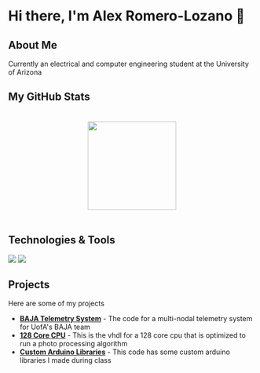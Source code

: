 # Hi there, I'm Alex Romero-Lozano 👋

## About Me
Currently an electrical and computer engineering student at the University of Arizona

## My GitHub Stats
<div style="display: flex; justify-content: center; align-items: center;">
    <img height="180px" style="margin:20px;" src="http://github-readme-streak-stats.herokuapp.com?user=B-i-x&theme=dark&background=000000" />
</div>

## Technologies & Tools
![](https://img.shields.io/badge/Code-Python-informational?style=flat&logo=python&logoColor=white&color=2bbc8a)
![](https://img.shields.io/badge/Tools-Docker-informational?style=flat&logo=cpp&logoColor=white&color=2bbc8a)
<!-- Add more badges from https://shields.io -->

## Projects
<!-- List your projects or pin them on your profile -->
Here are some of my projects
- **[BAJA Telemetry System](https://github.com/UofA-BAJA/2023-2024-Firmware)** - The code for a multi-nodal telemetry system for UofA's BAJA team
- **[128 Core CPU](https://github.com/UofA-BAJA/2023-2024-Firmware)** - This is the vhdl for a 128 core cpu that is optimized to run a photo processing algorithm
- **[Custom Arduino Libraries](https://github.com/B-i-x/ECE-372)** - This code has some custom arduino libraries I made during class
